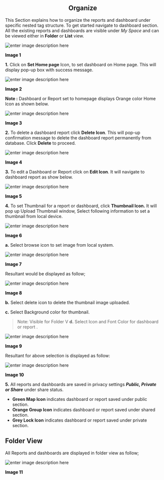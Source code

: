
<center><h2>Organize</h2></center>

This Section explains how to organize the reports and dashboard under specific nested tag structure. To get started navigate to dashboard section. All the existing reports and dashboards are visible under *My Space* and can be viewed either in <b>Folder</b> or <b>List</b> view.

![enter image description here](https://raw.githubusercontent.com/sv18042016/fp1/18f509e51a93084b4774b4970dc8760ba105bb3d/images/New_version5/TD_Organize_Image2.png)
 
  <b><Font color = " black">Image 1</font></b>
  
<b>1.</b>  Click on  <b>Set Home page</b>  Icon, to set dashboard on Home page.  This will display pop-up box with success message.

![enter image description here](https://raw.githubusercontent.com/sv18042016/fp1/0bec2242e2916cda50b243dc8532006a4c45a72e/images/New_version5/TD_Organize_Image3.png)
  
  <b><Font color = " black">Image 2</font></b>
  
 <b>Note :</b> Dashboard or Report set to homepage displays Orange color Home Icon as shown below.

![enter image description here](https://raw.githubusercontent.com/sv18042016/fp1/0bec2242e2916cda50b243dc8532006a4c45a72e/images/New_version5/TD_Organize_Image4.png)
 
  <b><Font color = " black">Image 3</font></b>

<b>2.</b> To delete a dashboard report  click  <b>Delete Icon</b>. This will pop-up confirmation message to delete the dashboard report permanently from database. Click <b>Delete</b> to proceed.

![enter image description here](https://raw.githubusercontent.com/sv18042016/fp1/92133e0dc108c61f31b1c9f83a70fc58307581f8/images/New_version5/TD_Organize_Image5.png)

 <b><Font color = " black">Image 4</font></b>


<b>3.</b>  To edit a Dashboard or Report click on <b>Edit Icon</b>. It will navigate to dashboard report as show below.

![enter image description here](https://raw.githubusercontent.com/sv18042016/fp1/20d14f3f25bb74d93059efb55c8ac118064c337a/images/New_version5/TD_Organize_Image6.png)

 <b><Font color = " black">Image 5</font></b>


<b>4.</b> To set Thumbnail for a report or dashboard, click <b>Thumbnail Icon.</b> It will pop up Upload Thumbnail window, Select following information to set a thumbnail from local device.

![enter image description here](https://raw.githubusercontent.com/sv18042016/fp1/f04580c65237586e452cd0cea80df439cff9157c/images/New_version5/UD_Acubi_Login7.png)

 <b><Font color = " black">Image 6</font></b>

<b> a.</b> Select browse icon to set image from local system.

![enter image description here](https://raw.githubusercontent.com/sv18042016/fp1/f04580c65237586e452cd0cea80df439cff9157c/images/New_version5/TD_Organize_Image7.png)

 <b><Font color = " black">Image 7</font></b>

Resultant would be displayed as follow;

![enter image description here](https://raw.githubusercontent.com/sv18042016/fp1/f04580c65237586e452cd0cea80df439cff9157c/images/New_version5/TD_Organize_Image8.png)

 <b><Font color = " black">Image 8</font></b>

<b>b.</b> Select delete icon to delete the thumbnail image uploaded.

<b>c.</b> Select Background color for thumbnail.

> Note: Visible for Folder V
<b>d.</b> Select Icon and Font Color for dashboard or report .

![enter image description here](https://raw.githubusercontent.com/sv18042016/fp1/f6c5126e7a3365a91017739e8cb5c3130e67a407/images/New_version5/TD_Organize_Image10.png)

 <b><Font color = " black">Image 9</font></b>

Resultant for above selection is displayed as follow:

![enter image description here](https://raw.githubusercontent.com/sv18042016/fp1/f04580c65237586e452cd0cea80df439cff9157c/images/New_version5/TD_Organize_Image9.png)

 <b><Font color = " black">Image 10</font></b>


<b>5.</b> All reports and dashboards are saved in privacy settings <i><b>Public, Private or Share</b></i> under share status. 

-   <b>Green Map Icon</b> indicates dashboard or report saved under public section.
-   <b>Orange Group Icon</b> indicates dashboard or report saved under shared section.
-   <b>Grey Lock Icon</b> indicates dashboard or report saved under private section.

## Folder View

All Reports and dashboards are displayed in folder view as follow;

![enter image description here](https://raw.githubusercontent.com/sv18042016/fp1/360f7f7b4cdeff4cb5aae7d037c76d8b0564c54e/images/New_version5/TD_Organize_Image11.png)

 <b><Font color = " black">Image 11</font></b>
<!--stackedit_data:
eyJoaXN0b3J5IjpbLTExODU4NjE0OTUsLTE5MjE0NDAxNzEsNz
gxMzEwMDk5LDI5NTU0NjQ0NSwtMTIyODcyNjc4LDE1MjQ2NTE3
MTYsMTI0ODc1NTE4MSwtMTE5MTQ3NDYyNiwtMTI4NTUxMjk2Ni
wxNTY0Mjk5MTc5LC0zNDM5MzE5MzksLTgzNzYzMjE5MiwtOTYz
NTg5NjU5LDcyODc4NTgyNV19
-->